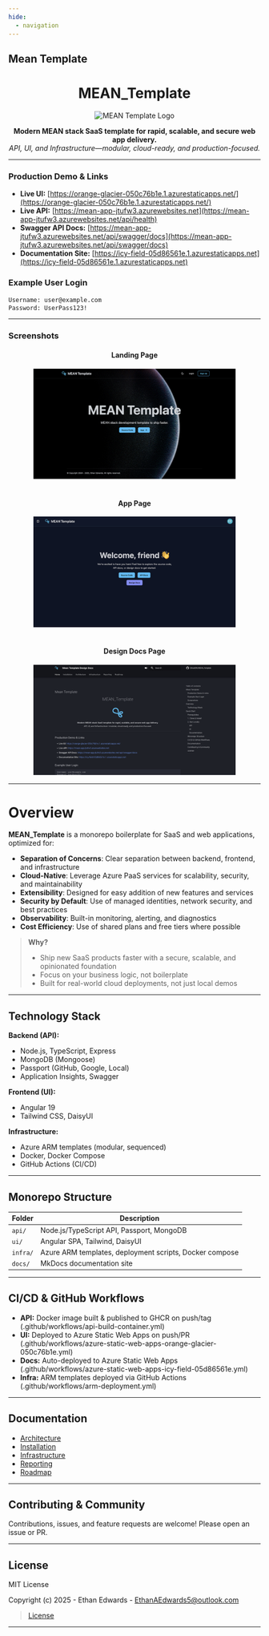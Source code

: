 ```yaml
---
hide:
  - navigation
---
```


## Mean Template

<p align="center">
    <h1 style="text-align: center;">MEAN_Template</h1>
</p>

<p align="center">
   <img src="/images/favicon-night.ico" alt="MEAN Template Logo" width="80"/>
</p>

<p align="center">
   <b>Modern MEAN stack SaaS template for rapid, scalable, and secure web app delivery.</b><br>
   <i> API, UI, and Infrastructure—modular, cloud-ready, and production-focused.</i>
</p>

---

### Production Demo & Links

- **Live UI:** [https://orange-glacier-050c76b1e.1.azurestaticapps.net/](https://orange-glacier-050c76b1e.1.azurestaticapps.net/)
- **Live API:** [https://mean-app-jtufw3.azurewebsites.net](https://mean-app-jtufw3.azurewebsites.net/api/health)
- **Swagger API Docs:** [https://mean-app-jtufw3.azurewebsites.net/api/swagger/docs](https://mean-app-jtufw3.azurewebsites.net/api/swagger/docs)
- **Documentation Site:** [https://icy-field-05d86561e.1.azurestaticapps.net](https://icy-field-05d86561e.1.azurestaticapps.net)

### Example User Login

```
Username: user@example.com
Password: UserPass123!
```

---

### Screenshots

<div align="center">
   <h4>Landing Page</h4>
   <img src="images/index/landing-page.png" alt="Landing Page Screenshot" width="80%"/>
</div>

<br>

<div align="center">
   <h4>App Page</h4>
   <img src="images/index/app-page.png" alt="Dashboard Screenshot" width="80%"/>
</div>

<br>

<div align="center">
   <h4>Design Docs Page</h4>
   <img src="images/index/design-docs-page.png" alt="Documentation Page Screenshot" width="80%"/>
</div>

---

# Overview

**MEAN_Template** is a monorepo boilerplate for SaaS and web applications, optimized for:

- **Separation of Concerns**: Clear separation between backend, frontend, and infrastructure
- **Cloud-Native**: Leverage Azure PaaS services for scalability, security, and maintainability
- **Extensibility**: Designed for easy addition of new features and services
- **Security by Default**: Use of managed identities, network security, and best practices
- **Observability**: Built-in monitoring, alerting, and diagnostics
- **Cost Efficiency**: Use of shared plans and free tiers where possible

> **Why?**
>
> - Ship new SaaS products faster with a secure, scalable, and opinionated foundation
> - Focus on your business logic, not boilerplate
> - Built for real-world cloud deployments, not just local demos

---

## Technology Stack

**Backend (API):**

- Node.js, TypeScript, Express
- MongoDB (Mongoose)
- Passport (GitHub, Google, Local)
- Application Insights, Swagger

**Frontend (UI):**

- Angular 19
- Tailwind CSS, DaisyUI

**Infrastructure:**

- Azure ARM templates (modular, sequenced)
- Docker, Docker Compose
- GitHub Actions (CI/CD)

---

## Monorepo Structure

| Folder   | Description                                             |
| -------- | ------------------------------------------------------- |
| `api/`   | Node.js/TypeScript API, Passport, MongoDB               |
| `ui/`    | Angular SPA, Tailwind, DaisyUI                          |
| `infra/` | Azure ARM templates, deployment scripts, Docker compose |
| `docs/`  | MkDocs documentation site                               |

---

## CI/CD & GitHub Workflows

- **API:** Docker image built & published to GHCR on push/tag (.github/workflows/api-build-container.yml)
- **UI:** Deployed to Azure Static Web Apps on push/PR (.github/workflows/azure-static-web-apps-orange-glacier-050c76b1e.yml)
- **Docs:** Auto-deployed to Azure Static Web Apps (.github/workflows/azure-static-web-apps-icy-field-05d86561e.yml)
- **Infra:** ARM templates deployed via GitHub Actions (.github/workflows/arm-deployment.yml)

---

## Documentation

- [Architecture](architecture.md)
- [Installation](installation.md)
- [Infrastructure](infrastructure.md)
- [Reporting](reporting.md)
- [Roadmap](roadmap.md)

---

## Contributing & Community

Contributions, issues, and feature requests are welcome! Please open an issue or PR.

---

## License

MIT License

Copyright (c) 2025 - Ethan Edwards - <EthanAEdwards5@outlook.com>

> [License](license.md)

---
